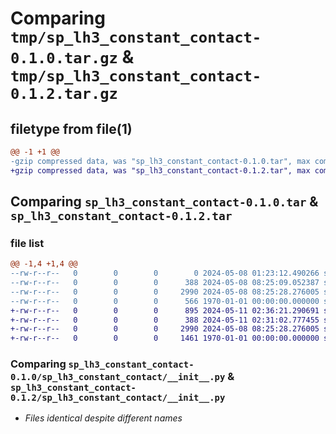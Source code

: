 # Comparing `tmp/sp_lh3_constant_contact-0.1.0.tar.gz` & `tmp/sp_lh3_constant_contact-0.1.2.tar.gz`

## filetype from file(1)

```diff
@@ -1 +1 @@
-gzip compressed data, was "sp_lh3_constant_contact-0.1.0.tar", max compression
+gzip compressed data, was "sp_lh3_constant_contact-0.1.2.tar", max compression
```

## Comparing `sp_lh3_constant_contact-0.1.0.tar` & `sp_lh3_constant_contact-0.1.2.tar`

### file list

```diff
@@ -1,4 +1,4 @@
--rw-r--r--   0        0        0        0 2024-05-08 01:23:12.490266 sp_lh3_constant_contact-0.1.0/README.md
--rw-r--r--   0        0        0      388 2024-05-08 08:25:09.052387 sp_lh3_constant_contact-0.1.0/pyproject.toml
--rw-r--r--   0        0        0     2990 2024-05-08 08:25:28.276005 sp_lh3_constant_contact-0.1.0/sp_lh3_constant_contact/__init__.py
--rw-r--r--   0        0        0      566 1970-01-01 00:00:00.000000 sp_lh3_constant_contact-0.1.0/PKG-INFO
+-rw-r--r--   0        0        0      895 2024-05-11 02:36:21.290691 sp_lh3_constant_contact-0.1.2/README.md
+-rw-r--r--   0        0        0      388 2024-05-11 02:31:02.777455 sp_lh3_constant_contact-0.1.2/pyproject.toml
+-rw-r--r--   0        0        0     2990 2024-05-08 08:25:28.276005 sp_lh3_constant_contact-0.1.2/sp_lh3_constant_contact/__init__.py
+-rw-r--r--   0        0        0     1461 1970-01-01 00:00:00.000000 sp_lh3_constant_contact-0.1.2/PKG-INFO
```

### Comparing `sp_lh3_constant_contact-0.1.0/sp_lh3_constant_contact/__init__.py` & `sp_lh3_constant_contact-0.1.2/sp_lh3_constant_contact/__init__.py`

 * *Files identical despite different names*

